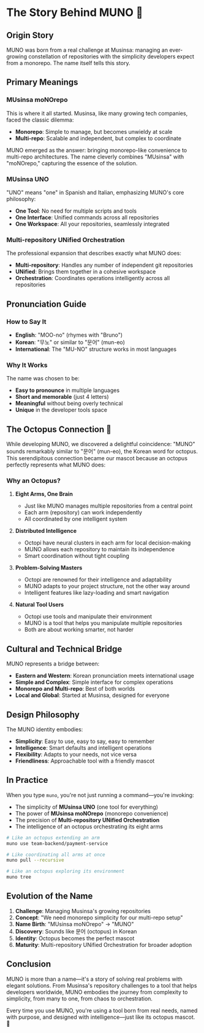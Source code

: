 # The Story Behind MUNO 🐙

## Origin Story

MUNO was born from a real challenge at Musinsa: managing an ever-growing constellation of repositories with the simplicity developers expect from a monorepo. The name itself tells this story.

## Primary Meanings

### MUsinsa moNOrepo

This is where it all started. Musinsa, like many growing tech companies, faced the classic dilemma:
- **Monorepo**: Simple to manage, but becomes unwieldy at scale
- **Multi-repo**: Scalable and independent, but complex to coordinate

MUNO emerged as the answer: bringing monorepo-like convenience to multi-repo architectures. The name cleverly combines "MUsinsa" with "moNOrepo," capturing the essence of the solution.

### MUsinsa UNO

"UNO" means "one" in Spanish and Italian, emphasizing MUNO's core philosophy:
- **One Tool**: No need for multiple scripts and tools
- **One Interface**: Unified commands across all repositories
- **One Workspace**: All your repositories, seamlessly integrated

### Multi-repository UNified Orchestration

The professional expansion that describes exactly what MUNO does:
- **Multi-repository**: Handles any number of independent git repositories
- **UNified**: Brings them together in a cohesive workspace
- **Orchestration**: Coordinates operations intelligently across all repositories

## Pronunciation Guide

### How to Say It
- **English**: "MOO-no" (rhymes with "Bruno")
- **Korean**: "무노" or similar to "문어" (mun-eo)
- **International**: The "MU-NO" structure works in most languages

### Why It Works
The name was chosen to be:
- **Easy to pronounce** in multiple languages
- **Short and memorable** (just 4 letters)
- **Meaningful** without being overly technical
- **Unique** in the developer tools space

## The Octopus Connection 🐙

While developing MUNO, we discovered a delightful coincidence: "MUNO" sounds remarkably similar to "문어" (mun-eo), the Korean word for octopus. This serendipitous connection became our mascot because an octopus perfectly represents what MUNO does:

### Why an Octopus?

1. **Eight Arms, One Brain**
   - Just like MUNO manages multiple repositories from a central point
   - Each arm (repository) can work independently
   - All coordinated by one intelligent system

2. **Distributed Intelligence**
   - Octopi have neural clusters in each arm for local decision-making
   - MUNO allows each repository to maintain its independence
   - Smart coordination without tight coupling

3. **Problem-Solving Masters**
   - Octopi are renowned for their intelligence and adaptability
   - MUNO adapts to your project structure, not the other way around
   - Intelligent features like lazy-loading and smart navigation

4. **Natural Tool Users**
   - Octopi use tools and manipulate their environment
   - MUNO is a tool that helps you manipulate multiple repositories
   - Both are about working smarter, not harder

## Cultural and Technical Bridge

MUNO represents a bridge between:
- **Eastern and Western**: Korean pronunciation meets international usage
- **Simple and Complex**: Simple interface for complex operations
- **Monorepo and Multi-repo**: Best of both worlds
- **Local and Global**: Started at Musinsa, designed for everyone

## Design Philosophy

The MUNO identity embodies:
- **Simplicity**: Easy to use, easy to say, easy to remember
- **Intelligence**: Smart defaults and intelligent operations
- **Flexibility**: Adapts to your needs, not vice versa
- **Friendliness**: Approachable tool with a friendly mascot

## In Practice

When you type `muno`, you're not just running a command—you're invoking:
- The simplicity of **MUsinsa UNO** (one tool for everything)
- The power of **MUsinsa moNOrepo** (monorepo convenience)
- The precision of **Multi-repository UNified Orchestration**
- The intelligence of an octopus orchestrating its eight arms

```bash
# Like an octopus extending an arm
muno use team-backend/payment-service

# Like coordinating all arms at once
muno pull --recursive

# Like an octopus exploring its environment
muno tree
```

## Evolution of the Name

1. **Challenge**: Managing Musinsa's growing repositories
2. **Concept**: "We need monorepo simplicity for our multi-repo setup"
3. **Name Birth**: "MUsinsa moNOrepo" → "MUNO"
4. **Discovery**: Sounds like 문어 (octopus) in Korean
5. **Identity**: Octopus becomes the perfect mascot
6. **Maturity**: Multi-repository UNified Orchestration for broader adoption

## Conclusion

MUNO is more than a name—it's a story of solving real problems with elegant solutions. From Musinsa's repository challenges to a tool that helps developers worldwide, MUNO embodies the journey from complexity to simplicity, from many to one, from chaos to orchestration.

Every time you use MUNO, you're using a tool born from real needs, named with purpose, and designed with intelligence—just like its octopus mascot. 🐙